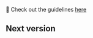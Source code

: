 🚀 Check out the guidelines [here](https://github.com/xcodeswift/contributors/blob/master/CHANGELOG_GUIDELINES.md)

## Next version
